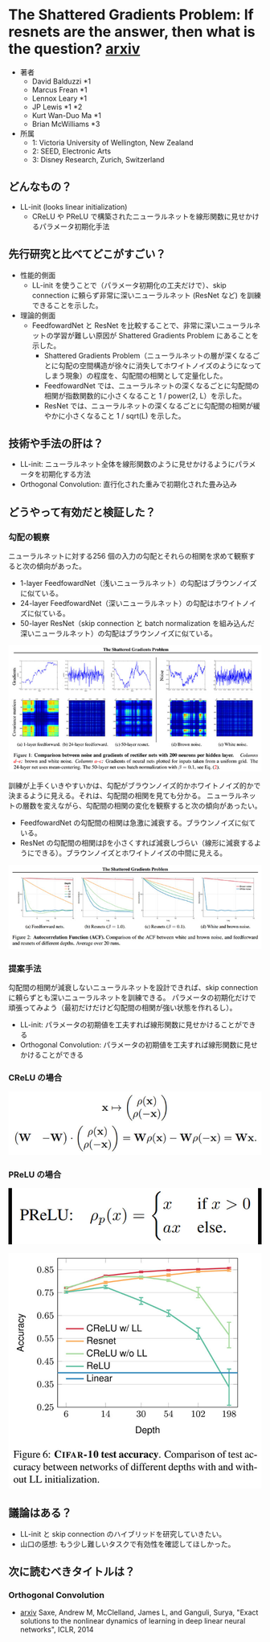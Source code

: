 # The Shattered Gradients Problem: If resnets are the answer, then what is the question? [arxiv](https://arxiv.org/abs/1702.08591)

- 著者
    - David Balduzzi *1
    - Marcus Frean *1
    - Lennox Leary *1
    - JP Lewis *1 *2
    - Kurt Wan-Duo Ma *1
    - Brian McWilliams *3
- 所属
    - 1: Victoria University of Wellington, New Zealand
    - 2: SEED, Electronic Arts
    - 3: Disney Research, Zurich, Switzerland

## どんなもの？
- LL-init (looks linear initialization)
    - CReLU や PReLU で構築されたニューラルネットを線形関数に見せかけるパラメータ初期化手法


## 先行研究と比べてどこがすごい？
- 性能的側面
    - LL-init を使うことで（パラメータ初期化の工夫だけで）、skip connection に頼らず非常に深いニューラルネット (ResNet など) を訓練できることを示した。
- 理論的側面
    - FeedfowardNet と ResNet を比較することで、非常に深いニューラルネットの学習が難しい原因が Shattered Gradients Problem にあることを示した。
        - Shattered Gradients Problem（ニューラルネットの層が深くなるごとに勾配の空間構造が徐々に消失してホワイトノイズのようになってしまう現象）の程度を、勾配間の相関として定量化した。
        - FeedfowardNet では、ニューラルネットの深くなるごとに勾配間の相関が指数関数的に小さくなること 1 / power(2, L）を示した。
        - ResNet では、ニューラルネットの深くなるごとに勾配間の相関が緩やかに小さくなること 1 / sqrt(L) を示した。


## 技術や手法の肝は？
- LL-init: ニューラルネット全体を線形関数のように見せかけるようにパラメータを初期化する方法
- Orthogonal Convolution: 直行化された重みで初期化された畳み込み

## どうやって有効だと検証した？

### 勾配の観察
ニューラルネットに対する256 個の入力の勾配とそれらの相関を求めて観察すると次の傾向があった。

- 1-layer FeedfowardNet（浅いニューラルネット）の勾配はブラウンノイズに似ている。
- 24-layer FeedfowardNet（深いニューラルネット）の勾配はホワイトノイズに似ている。
- 50-layer ResNet（skip connection と batch normalization を組み込んだ深いニューラルネット）の勾配はブラウンノイズに似ている。

![図1](fig_1.jpg)

訓練が上手くいきやすいかは、勾配がブラウンノイズ的かホワイトノイズ的かで決まるように見える。それは、勾配間の相関を見ても分かる。
ニューラルネットの層数を変えながら、勾配間の相関の変化を観察すると次の傾向があったい。

- FeedfowardNet の勾配間の相関は急激に減衰する。ブラウンノイズに似ている。
- ResNet の勾配間の相関はβを小さくすれば減衰しづらい（線形に減衰するようにできる）。ブラウンノイズとホワイトノイズの中間に見える。

![図2](fig_2.jpg)

### 提案手法
勾配間の相関が減衰しないニューラルネットを設計できれば、skip connection に頼らずとも深いニューラルネットを訓練できる。
パラメータの初期化だけで頑張ってみよう（最初だけだけど勾配間の相関が強い状態を作れるし）。

- LL-init: パラメータの初期値を工夫すれば線形関数に見せかけることができる
- Orthogonal Convolution: パラメータの初期値を工夫すれば線形関数に見せかけることができる

### CReLU の場合
![式1](eq_crelu.jpg)

### PReLU の場合
![式2](eq_prelu.jpg)


![図6](fig_6.jpg)


## 議論はある？
- LL-init と skip connection のハイブリッドを研究していきたい。
- 山口の感想: もう少し難しいタスクで有効性を確認してほしかった。

## 次に読むべきタイトルは？

### Orthogonal Convolution
- [arxiv](https://arxiv.org/abs/1312.6120) Saxe, Andrew M, McClelland, James L, and Ganguli, Surya, "Exact solutions to the nonlinear dynamics of learning in deep linear neural networks", ICLR, 2014
